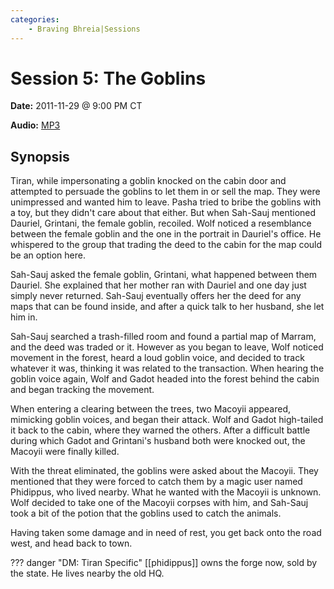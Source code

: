 ```yaml
---
categories:
    - Braving Bhreia|Sessions
---
```

# Session 5: The Goblins

**Date:** 2011-11-29 @ 9:00 PM CT

**Audio:** [MP3](https://drive.google.com/file/d/1kNKCo_lzdTrZYUoFHR7edD0A5V0zLDeC/view?usp=sharing)

## Synopsis

Tiran, while impersonating a goblin knocked on the cabin door and attempted to persuade the goblins to let them in or sell the map. They were unimpressed and wanted him to leave. Pasha tried to bribe the goblins with a toy, but they didn't care about that either. But when Sah-Sauj mentioned Dauriel, Grintani, the female goblin, recoiled. Wolf noticed a resemblance between the female goblin and the one in the portrait in Dauriel's office. He whispered to the group that trading the deed to the cabin for the map could be an option here.

Sah-Sauj asked the female goblin, Grintani, what happened between them Dauriel. She explained that her mother ran with Dauriel and one day just simply never returned. Sah-Sauj eventually offers her the deed for any maps that can be found inside, and after a quick talk to her husband, she let him in.

Sah-Sauj searched a trash-filled room and found a partial map of Marram, and the deed was traded or it. However as you began to leave, Wolf noticed movement in the forest, heard a loud goblin voice, and decided to track whatever it was, thinking it was related to the transaction. When hearing the goblin voice again, Wolf and Gadot headed into the forest behind the cabin and began tracking the movement.

When entering a clearing between the trees, two Macoyii appeared, mimicking goblin voices, and began their attack. Wolf and Gadot high-tailed it back to the cabin, where they warned the others. After a difficult battle during which Gadot and Grintani's husband both were knocked out, the Macoyii were finally killed.

With the threat eliminated, the goblins were asked about the Macoyii. They mentioned that they were forced to catch them by a magic user named Phidippus, who lived nearby. What he wanted with the Macoyii is unknown. Wolf decided to take one of the Macoyii corpses with him, and Sah-Sauj took a bit of the potion that the goblins used to catch the animals.

Having taken some damage and in need of rest, you get back onto the road west, and head back to town.

??? danger "DM: Tiran Specific"
    [[phidippus]] owns the forge now, sold by the state. He lives nearby the old HQ.
